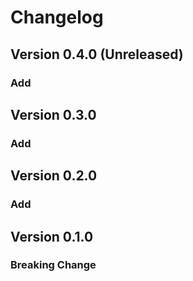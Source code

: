 # Changelog

## Version 0.4.0 (Unreleased)

### Add


## Version 0.3.0

### Add


## Version 0.2.0

### Add

## Version 0.1.0

### Breaking Change

